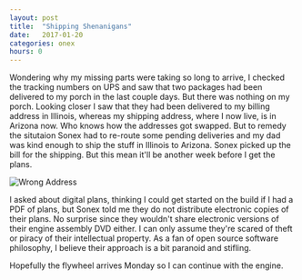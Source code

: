 ```yaml
---
layout: post
title:  "Shipping Shenanigans"
date:   2017-01-20 
categories: onex
hours: 0
---
```


Wondering why my missing parts were taking so long to arrive, I checked the tracking numbers on UPS and saw that two packages had been delivered to my porch in the last couple days.  But there was nothing on my porch.  Looking closer I saw that they had been delivered to my billing address in Illinois, whereas my shipping address, where I now live, is in Arizona now.  Who knows how the addresses got swapped. But to remedy the situtaion Sonex had to re-route some pending deliveries and my dad was kind enough to ship the stuff in Illinois to Arizona.  Sonex picked up the bill for the shipping.  But this mean it'll be another week before I get the plans.

![Wrong Address](/onex/img/2017-01-20/1.jpg)

I asked about digital plans, thinking I could get started on the build if I had a PDF of plans, but Sonex told me they do not distribute electronic copies of their plans.  No surprise since they wouldn't share electronic versions of their engine assembly DVD either.  I can only assume they're scared of theft or piracy of their intellectual property.  As a fan of open source software philosophy, I believe their approach is a bit paranoid and stifling.     
   
Hopefully the flywheel arrives Monday so I can continue with the engine.
